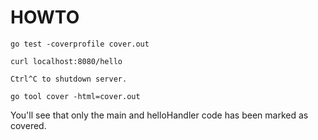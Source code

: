 # HOWTO

``` shell
go test -coverprofile cover.out

curl localhost:8080/hello

Ctrl^C to shutdown server.

go tool cover -html=cover.out
```
You'll see that only the main and helloHandler code has been marked as covered.
